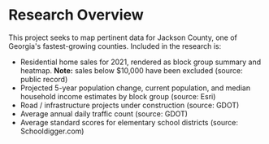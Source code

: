 # Research Overview

This project seeks to map pertinent data for Jackson County, one of Georgia's fastest-growing counties. Included in the research is:
- Residential home sales for 2021, rendered as block group summary and heatmap. <b>Note:</b> sales below $10,000 have been excluded (source: public record) 
- Projected 5-year population change, current population, and median household income estimates by block group (source: Esri)
- Road / infrastructure projects under construction (source: GDOT)
- Average annual daily traffic count (source: GDOT)
- Average standard scores for elementary school districts (source: Schooldigger.com)  
